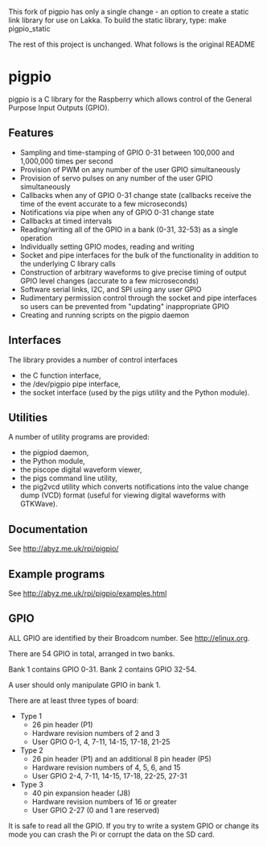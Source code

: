 This fork of pigpio has only a single change - an option to create a static
link library for use on Lakka. To build the static library, type:
make pigpio_static

The rest of this project is unchanged. What follows is the original README

# pigpio

pigpio is a C library for the Raspberry which allows control of the
General Purpose Input Outputs (GPIO).

## Features

* Sampling and time-stamping of GPIO 0-31 between 100,000 and 1,000,000 times per second
* Provision of PWM on any number of the user GPIO simultaneously
* Provision of servo pulses on any number of the user GPIO simultaneously
* Callbacks when any of GPIO 0-31 change state (callbacks receive the time of the event
  accurate to a few microseconds)
* Notifications via pipe when any of GPIO 0-31 change state
* Callbacks at timed intervals
* Reading/writing all of the GPIO in a bank (0-31, 32-53) as a single operation
* Individually setting GPIO modes, reading and writing
* Socket and pipe interfaces for the bulk of the functionality in addition to the
  underlying C library calls
* Construction of arbitrary waveforms to give precise timing of output GPIO
  level changes (accurate to a few microseconds)
* Software serial links, I2C, and SPI using any user GPIO
* Rudimentary permission control through the socket and pipe interfaces so users
  can be prevented from "updating" inappropriate GPIO
* Creating and running scripts on the pigpio daemon

## Interfaces

The library provides a number of control interfaces
* the C function interface,
* the /dev/pigpio pipe interface,
* the socket interface (used by the pigs utility and the Python module).

## Utilities

A number of utility programs are provided:
* the pigpiod daemon,
* the Python module,
* the piscope digital waveform viewer,
* the pigs command line utility,
* the pig2vcd utility which converts notifications into the value change dump (VCD)
  format (useful for viewing digital waveforms with GTKWave).

## Documentation

See http://abyz.me.uk/rpi/pigpio/

## Example programs

See http://abyz.me.uk/rpi/pigpio/examples.html

## GPIO

ALL GPIO are identified by their Broadcom number.  See http://elinux.org.

There are 54 GPIO in total, arranged in two banks.

Bank 1 contains GPIO 0-31.  Bank 2 contains GPIO 32-54.

A user should only manipulate GPIO in bank 1.

There are at least three types of board:
* Type 1
    * 26 pin header (P1)
    * Hardware revision numbers of 2 and 3
    * User GPIO 0-1, 4, 7-11, 14-15, 17-18, 21-25
* Type 2
    * 26 pin header (P1) and an additional 8 pin header (P5)
    * Hardware revision numbers of 4, 5, 6, and 15
    * User GPIO 2-4, 7-11, 14-15, 17-18, 22-25, 27-31
* Type 3
    * 40 pin expansion header (J8)
    * Hardware revision numbers of 16 or greater
    * User GPIO 2-27 (0 and 1 are reserved)

It is safe to read all the GPIO. If you try to write a system GPIO or change
its mode you can crash the Pi or corrupt the data on the SD card.
